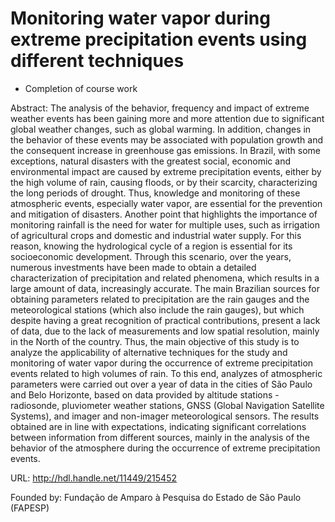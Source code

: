 # Monitoring water vapor during extreme precipitation events using different techniques

- Completion of course work

Abstract: The analysis of the behavior, frequency and impact of extreme weather events has been gaining more and more attention due to significant global weather changes, such as global warming. In addition, changes in the behavior of these events may be associated with population growth and the consequent increase in greenhouse gas emissions. In Brazil, with some exceptions, natural disasters with the greatest social, economic and environmental impact are caused by extreme precipitation events, either by the high volume of rain, causing floods, or by their scarcity, characterizing the long periods of drought. Thus, knowledge and monitoring of these atmospheric events, especially water vapor, are essential for the prevention and mitigation of disasters. Another point that highlights the importance of monitoring rainfall is the need for water for multiple uses, such as irrigation of agricultural crops and domestic and industrial water supply. For this reason, knowing the hydrological cycle of a region is essential for its socioeconomic development. Through this scenario, over the years, numerous investments have been made to obtain a detailed characterization of precipitation and related phenomena, which results in a large amount of data, increasingly accurate. The main Brazilian sources for obtaining parameters related to precipitation are the rain gauges and the meteorological stations (which also include the rain gauges), but which despite having a great recognition of practical contributions, present a lack of data, due to the lack of measurements and low spatial resolution, mainly in the North of the country. Thus, the main objective of this study is to analyze the applicability of alternative techniques for the study and monitoring of water vapor during the occurrence of extreme precipitation events related to high volumes of rain. To this end, analyzes of atmospheric parameters were carried out over a year of data in the cities of São Paulo and Belo Horizonte, based on data provided by altitude stations - radiosonde, pluviometer weather stations, GNSS (Global Navigation Satellite Systems), and imager and non-imager meteorological sensors. The results obtained are in line with expectations, indicating significant correlations between information from different sources, mainly in the analysis of the behavior of the atmosphere during the occurrence of extreme precipitation events.

URL: http://hdl.handle.net/11449/215452

Founded by: Fundação de Amparo à Pesquisa do Estado de São Paulo (FAPESP)
